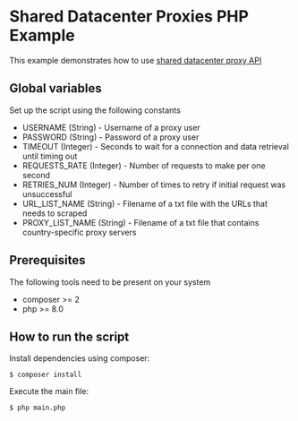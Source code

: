 # Shared Datacenter Proxies PHP Example

This example demonstrates how to use [shared datacenter proxy API](https://developers.oxylabs.io/shared-dc/#quick-start) 

## Global variables

Set up the script using the following constants

* USERNAME (String) - Username of a proxy user
* PASSWORD (String) - Password of a proxy user
* TIMEOUT (Integer) - Seconds to wait for a connection and data retrieval until timing out
* REQUESTS_RATE (Integer) - Number of requests to make per one second
* RETRIES_NUM (Integer) - Number of times to retry if initial request was unsuccessful
* URL_LIST_NAME (String) - Filename of a txt file with the URLs that needs to scraped
* PROXY_LIST_NAME (String) - Filename of a txt file that contains country-specific proxy servers  

## Prerequisites

The following tools need to be present on your system
* composer >= 2
* php >= 8.0

## How to run the script

Install dependencies using composer:
```
$ composer install
```

Execute the main file:
```
$ php main.php
```
